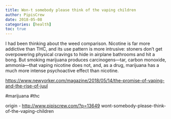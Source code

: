 ```yaml
---
title: Won-t somebody please think of the vaping children
author: PipisCrew
date: 2018-05-08
categories: [health]
toc: true
---
```


I had been thinking about the weed comparison. Nicotine is far more addictive than THC, and its use pattern is more intrusive: stoners don’t get overpowering physical cravings to hide in airplane bathrooms and hit a bong. But smoking marijuana produces carcinogens—tar, carbon monoxide, ammonia—that vaping nicotine does not, and, as a drug, marijuana has a much more intense psychoactive effect than nicotine.

https://www.newyorker.com/magazine/2018/05/14/the-promise-of-vaping-and-the-rise-of-juul

#marijuana #thc

origin - http://www.pipiscrew.com/?p=13649 wont-somebody-please-think-of-the-vaping-children